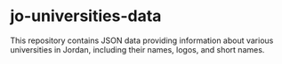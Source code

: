 # jo-universities-data
This repository contains JSON data providing information about various universities in Jordan, including their names, logos, and short names.
